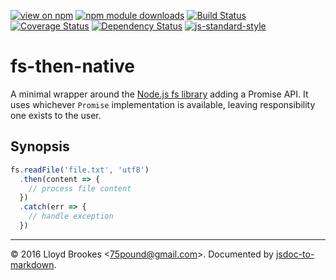 [![view on npm](http://img.shields.io/npm/v/fs-then-native.svg)](https://www.npmjs.org/package/fs-then-native)
[![npm module downloads](http://img.shields.io/npm/dt/fs-then-native.svg)](https://www.npmjs.org/package/fs-then-native)
[![Build Status](https://travis-ci.org/75lb/fs-then-native.svg?branch=master)](https://travis-ci.org/75lb/fs-then-native)
[![Coverage Status](https://coveralls.io/repos/github/75lb/fs-then-native/badge.svg?branch=master)](https://coveralls.io/github/75lb/fs-then-native?branch=master)
[![Dependency Status](https://david-dm.org/75lb/fs-then-native.svg)](https://david-dm.org/75lb/fs-then-native)
[![js-standard-style](https://img.shields.io/badge/code%20style-standard-brightgreen.svg)](https://github.com/feross/standard)

# fs-then-native

A minimal wrapper around the [Node.js fs library](https://nodejs.org/dist/latest-v6.x/docs/api/fs.html) adding a Promise API. It uses whichever `Promise` implementation is available, leaving responsibility one exists to the user.

## Synopsis

```js
fs.readFile('file.txt', 'utf8')
  .then(content => {
    // process file content
  })
  .catch(err => {
    // handle exception
  })
```

* * *

&copy; 2016 Lloyd Brookes \<75pound@gmail.com\>. Documented by [jsdoc-to-markdown](https://github.com/jsdoc2md/jsdoc-to-markdown).
